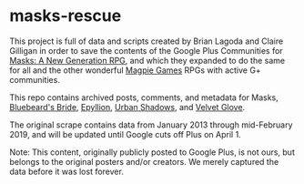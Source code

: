 # masks-rescue

This project is full of data and scripts created by Brian Lagoda and Claire Gilligan
in order to save the contents of the Google Plus Communities for [Masks: A New Generation RPG](https://www.magpiegames.com/masks/),
and which they expanded to do the same for all and the other wonderful [Magpie Games](https://www.magpiegames.com) RPGs with active G+ communities.

This repo contains archived posts, comments, and metadata for Masks, [Bluebeard's Bride](https://www.magpiegames.com/bluebeards-bride/),
[Epyllion](https://www.magpiegames.com/epyllion/), [Urban Shadows](https://www.magpiegames.com/our-games/urban-shadows/), and [Velvet Glove](https://www.magpiegames.com/product/velvet-glove-notebook-edition-printpdf/).

The original scrape contains data from January 2013 through mid-February 2019, and
will be updated until Google cuts off Plus on April 1.

Note: This content, originally publicly posted to Google Plus, is not ours, but
belongs to the original posters and/or creators. We merely captured the data before
it was lost forever.
